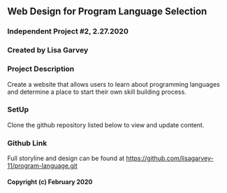 ## Web Design for Program Language Selection

### Independent Project #2, 2.27.2020

### Created by Lisa Garvey

### Project Description

Create a website that allows users to learn about programming languages and determine a place to start their own skill building process.

### SetUp

Clone the github repository listed below to view and update content.

### Github Link

Full storyline and design can be found at https://github.com/lisagarvey-11/program-language.git

#### Copyright (c) February 2020